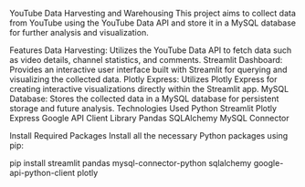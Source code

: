 YouTube Data Harvesting and Warehousing
This project aims to collect data from YouTube using the YouTube Data API and store it in a MySQL database for further analysis and visualization.

Features
Data Harvesting: Utilizes the YouTube Data API to fetch data such as video details, channel statistics, and comments.
Streamlit Dashboard: Provides an interactive user interface built with Streamlit for querying and visualizing the collected data.
Plotly Express: Utilizes Plotly Express for creating interactive visualizations directly within the Streamlit app.
MySQL Database: Stores the collected data in a MySQL database for persistent storage and future analysis.
Technologies Used
Python
Streamlit
Plotly Express
Google API Client Library
Pandas
SQLAlchemy
MySQL Connector

Install Required Packages
Install all the necessary Python packages using pip:

pip install streamlit pandas mysql-connector-python sqlalchemy google-api-python-client plotly
